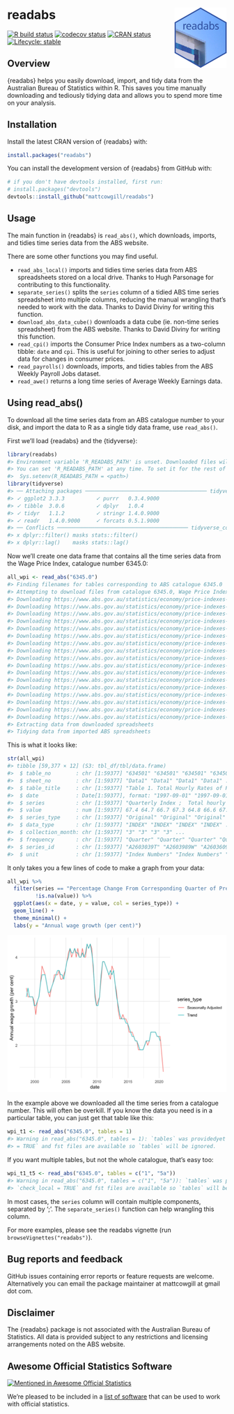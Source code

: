 
<!-- README.md is generated from README.Rmd. Please edit that file -->

# readabs <img src="man/figures/logo.png" align="right" height="139" />

<!-- badges: start -->

[![R build
status](https://github.com/mattcowgill/readabs/workflows/R-CMD-check/badge.svg)](https://github.com/mattcowgill/readabs/actions)
[![codecov
status](https://img.shields.io/codecov/c/github/mattcowgill/readabs.svg)](https://codecov.io/gh/MattCowgill/readabs)
[![CRAN
status](https://www.r-pkg.org/badges/version/readabs)](https://cran.r-project.org/package=readabs)
[![Lifecycle:
stable](https://img.shields.io/badge/lifecycle-stable-brightgreen.svg)](https://lifecycle.r-lib.org/articles/stages.html)
<!-- badges: end -->

## Overview

{readabs} helps you easily download, import, and tidy data from the
Australian Bureau of Statistics within R. This saves you time manually
downloading and tediously tidying data and allows you to spend more time
on your analysis.

## Installation

Install the latest CRAN version of {readabs} with:

``` r
install.packages("readabs")
```

You can install the development version of {readabs} from GitHub with:

``` r
# if you don't have devtools installed, first run:
# install.packages("devtools")
devtools::install_github("mattcowgill/readabs")
```

## Usage

The main function in {readabs} is `read_abs()`, which downloads,
imports, and tidies time series data from the ABS website.

There are some other functions you may find useful.

-   `read_abs_local()` imports and tidies time series data from ABS
    spreadsheets stored on a local drive. Thanks to Hugh Parsonage for
    contributing to this functionality.
-   `separate_series()` splits the `series` column of a tidied ABS time
    series spreadsheet into multiple columns, reducing the manual
    wrangling that’s needed to work with the data. Thanks to David
    Diviny for writing this function.
-   `download_abs_data_cube()` downloads a data cube (ie. non-time
    series spreadsheet) from the ABS website. Thanks to David Diviny for
    writing this function.
-   `read_cpi()` imports the Consumer Price Index numbers as a
    two-column tibble: `date` and `cpi`. This is useful for joining to
    other series to adjust data for changes in consumer prices.
-   `read_payrolls()` downloads, imports, and tidies tables from the ABS
    Weekly Payroll Jobs dataset.
-   `read_awe()` returns a long time series of Average Weekly Earnings
    data.

## Using read\_abs()

To download all the time series data from an ABS catalogue number to
your disk, and import the data to R as a single tidy data frame, use
`read_abs()`.

First we’ll load {readabs} and the {tidyverse}:

``` r
library(readabs)
#> Environment variable 'R_READABS_PATH' is unset. Downloaded files will be saved in a temporary directory.
#> You can set 'R_READABS_PATH' at any time. To set it for the rest of this session, use
#>  Sys.setenv(R_READABS_PATH = <path>)
library(tidyverse)
#> ── Attaching packages ─────────────────────────────────────── tidyverse 1.3.0 ──
#> ✓ ggplot2 3.3.3          ✓ purrr   0.3.4.9000
#> ✓ tibble  3.0.6          ✓ dplyr   1.0.4     
#> ✓ tidyr   1.1.2          ✓ stringr 1.4.0.9000
#> ✓ readr   1.4.0.9000     ✓ forcats 0.5.1.9000
#> ── Conflicts ────────────────────────────────────────── tidyverse_conflicts() ──
#> x dplyr::filter() masks stats::filter()
#> x dplyr::lag()    masks stats::lag()
```

Now we’ll create one data frame that contains all the time series data
from the Wage Price Index, catalogue number 6345.0:

``` r
all_wpi <- read_abs("6345.0")
#> Finding filenames for tables corresponding to ABS catalogue 6345.0
#> Attempting to download files from catalogue 6345.0, Wage Price Index, Australia
#> Downloading https://www.abs.gov.au/statistics/economy/price-indexes-and-inflation/wage-price-index-australia/latest-release/634501.xls
#> Downloading https://www.abs.gov.au/statistics/economy/price-indexes-and-inflation/wage-price-index-australia/latest-release/634502a.xls
#> Downloading https://www.abs.gov.au/statistics/economy/price-indexes-and-inflation/wage-price-index-australia/latest-release/634502b.xls
#> Downloading https://www.abs.gov.au/statistics/economy/price-indexes-and-inflation/wage-price-index-australia/latest-release/634503a.xls
#> Downloading https://www.abs.gov.au/statistics/economy/price-indexes-and-inflation/wage-price-index-australia/latest-release/634503b.xls
#> Downloading https://www.abs.gov.au/statistics/economy/price-indexes-and-inflation/wage-price-index-australia/latest-release/634504a.xls
#> Downloading https://www.abs.gov.au/statistics/economy/price-indexes-and-inflation/wage-price-index-australia/latest-release/634504b.xls
#> Downloading https://www.abs.gov.au/statistics/economy/price-indexes-and-inflation/wage-price-index-australia/latest-release/634505a.xls
#> Downloading https://www.abs.gov.au/statistics/economy/price-indexes-and-inflation/wage-price-index-australia/latest-release/634505b.xls
#> Downloading https://www.abs.gov.au/statistics/economy/price-indexes-and-inflation/wage-price-index-australia/latest-release/634507a.xls
#> Downloading https://www.abs.gov.au/statistics/economy/price-indexes-and-inflation/wage-price-index-australia/latest-release/634507b.xls
#> Downloading https://www.abs.gov.au/statistics/economy/price-indexes-and-inflation/wage-price-index-australia/latest-release/634508a.xls
#> Downloading https://www.abs.gov.au/statistics/economy/price-indexes-and-inflation/wage-price-index-australia/latest-release/634508b.xls
#> Downloading https://www.abs.gov.au/statistics/economy/price-indexes-and-inflation/wage-price-index-australia/latest-release/634509a.xls
#> Downloading https://www.abs.gov.au/statistics/economy/price-indexes-and-inflation/wage-price-index-australia/latest-release/634509b.xls
#> Downloading https://www.abs.gov.au/statistics/economy/price-indexes-and-inflation/wage-price-index-australia/latest-release/63450table2bto9b.xls
#> Downloading https://www.abs.gov.au/statistics/economy/price-indexes-and-inflation/wage-price-index-australia/latest-release/63450table2ato9a.xls
#> Extracting data from downloaded spreadsheets
#> Tidying data from imported ABS spreadsheets
```

This is what it looks like:

``` r
str(all_wpi)
#> tibble [59,377 × 12] (S3: tbl_df/tbl/data.frame)
#>  $ table_no        : chr [1:59377] "634501" "634501" "634501" "634501" ...
#>  $ sheet_no        : chr [1:59377] "Data1" "Data1" "Data1" "Data1" ...
#>  $ table_title     : chr [1:59377] "Table 1. Total Hourly Rates of Pay Excluding Bonuses: Sector, Original, Seasonally Adjusted and Trend" "Table 1. Total Hourly Rates of Pay Excluding Bonuses: Sector, Original, Seasonally Adjusted and Trend" "Table 1. Total Hourly Rates of Pay Excluding Bonuses: Sector, Original, Seasonally Adjusted and Trend" "Table 1. Total Hourly Rates of Pay Excluding Bonuses: Sector, Original, Seasonally Adjusted and Trend" ...
#>  $ date            : Date[1:59377], format: "1997-09-01" "1997-09-01" ...
#>  $ series          : chr [1:59377] "Quarterly Index ;  Total hourly rates of pay excluding bonuses ;  Australia ;  Private ;  All industries ;" "Quarterly Index ;  Total hourly rates of pay excluding bonuses ;  Australia ;  Public ;  All industries ;" "Quarterly Index ;  Total hourly rates of pay excluding bonuses ;  Australia ;  Private and Public ;  All industries ;" "Quarterly Index ;  Total hourly rates of pay excluding bonuses ;  Australia ;  Private ;  All industries ;" ...
#>  $ value           : num [1:59377] 67.4 64.7 66.7 67.3 64.8 66.6 67.3 64.8 66.7 NA ...
#>  $ series_type     : chr [1:59377] "Original" "Original" "Original" "Seasonally Adjusted" ...
#>  $ data_type       : chr [1:59377] "INDEX" "INDEX" "INDEX" "INDEX" ...
#>  $ collection_month: chr [1:59377] "3" "3" "3" "3" ...
#>  $ frequency       : chr [1:59377] "Quarter" "Quarter" "Quarter" "Quarter" ...
#>  $ series_id       : chr [1:59377] "A2603039T" "A2603989W" "A2603609J" "A2713846W" ...
#>  $ unit            : chr [1:59377] "Index Numbers" "Index Numbers" "Index Numbers" "Index Numbers" ...
```

It only takes you a few lines of code to make a graph from your data:

``` r
all_wpi %>%
  filter(series == "Percentage Change From Corresponding Quarter of Previous Year ;  Australia ;  Total hourly rates of pay excluding bonuses ;  Private and Public ;  All industries ;",
         !is.na(value)) %>%
  ggplot(aes(x = date, y = value, col = series_type)) +
  geom_line() +
  theme_minimal() +
  labs(y = "Annual wage growth (per cent)")
```

<img src="man/figures/README-all-in-one-example-1.png" width="672" />

In the example above we downloaded all the time series from a catalogue
number. This will often be overkill. If you know the data you need is in
a particular table, you can just get that table like this:

``` r
wpi_t1 <- read_abs("6345.0", tables = 1)
#> Warning in read_abs("6345.0", tables = 1): `tables` was providedyet `check_local
#> = TRUE` and fst files are available so `tables` will be ignored.
```

If you want multiple tables, but not the whole catalogue, that’s easy
too:

``` r
wpi_t1_t5 <- read_abs("6345.0", tables = c("1", "5a"))
#> Warning in read_abs("6345.0", tables = c("1", "5a")): `tables` was providedyet
#> `check_local = TRUE` and fst files are available so `tables` will be ignored.
```

In most cases, the `series` column will contain multiple components,
separated by ‘;’. The `separate_series()` function can help wrangling
this column.

For more examples, please see the readabs vignette (run
`browseVignettes("readabs")`).

## Bug reports and feedback

GitHub issues containing error reports or feature requests are welcome.
Alternatively you can email the package maintainer at mattcowgill at
gmail dot com.

## Disclaimer

The {readabs} package is not associated with the Australian Bureau of
Statistics. All data is provided subject to any restrictions and
licensing arrangements noted on the ABS website.

## Awesome Official Statistics Software

[![Mentioned in Awesome Official
Statistics](https://awesome.re/mentioned-badge.svg)](https://github.com/SNStatComp/awesome-official-statistics-software)

We’re pleased to be included in a [list of
software](https://github.com/SNStatComp/awesome-official-statistics-software)
that can be used to work with official statistics.
